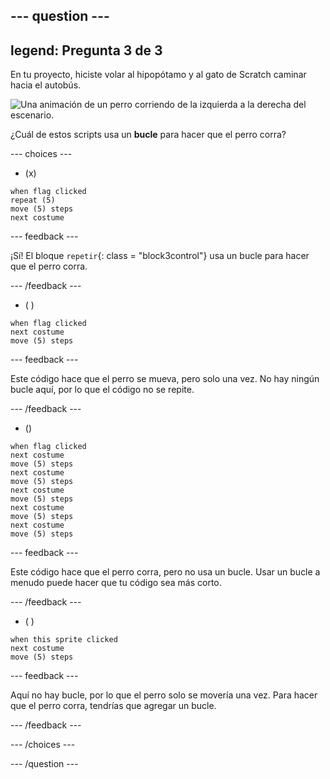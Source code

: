 --- question ---
---
legend: Pregunta 3 de 3
---

En tu proyecto, hiciste volar al hipopótamo y al gato de Scratch caminar hacia el autobús.

![Una animación de un perro corriendo de la izquierda a la derecha del escenario.](images/dog-run.gif)

¿Cuál de estos scripts usa un **bucle** para hacer que el perro corra?

--- choices ---

- (x)
```blocks3
when flag clicked
repeat (5)
move (5) steps
next costume
```

  --- feedback ---

¡Sí! El bloque `repetir`{: class = "block3control"} usa un bucle para hacer que el perro corra.

  --- /feedback ---

- ( )
```blocks3
when flag clicked 
next costume
move (5) steps
```

  --- feedback ---

Este código hace que el perro se mueva, pero solo una vez. No hay ningún bucle aquí, por lo que el código no se repite.

  --- /feedback ---

- ()
```blocks3
when flag clicked
next costume
move (5) steps
next costume
move (5) steps
next costume
move (5) steps
next costume
move (5) steps
next costume
move (5) steps
```

  --- feedback ---

Este código hace que el perro corra, pero no usa un bucle. Usar un bucle a menudo puede hacer que tu código sea más corto.

  --- /feedback ---

- ( )
```blocks3
when this sprite clicked 
next costume
move (5) steps
```

  --- feedback ---

Aquí no hay bucle, por lo que el perro solo se movería una vez. Para hacer que el perro corra, tendrías que agregar un bucle.

  --- /feedback ---

--- /choices ---

--- /question ---
